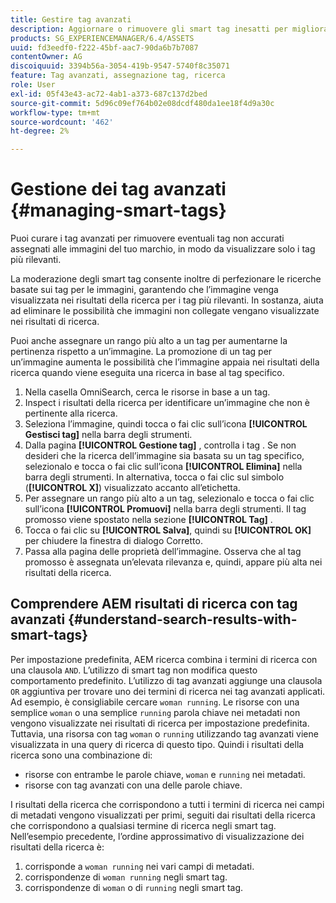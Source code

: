 ```yaml
---
title: Gestire tag avanzati
description: Aggiornare o rimuovere gli smart tag inesatti per migliorare la pertinenza dei tag
products: SG_EXPERIENCEMANAGER/6.4/ASSETS
uuid: fd3eedf0-f222-45bf-aac7-90da6b7b7087
contentOwner: AG
discoiquuid: 3394b56a-3054-419b-9547-5740f8c35071
feature: Tag avanzati, assegnazione tag, ricerca
role: User
exl-id: 05f43e43-ac72-4ab1-a373-687c137d2bed
source-git-commit: 5d96c09ef764b02e08dcdf480da1ee18f4d9a30c
workflow-type: tm+mt
source-wordcount: '462'
ht-degree: 2%

---
```


# Gestione dei tag avanzati {#managing-smart-tags}

Puoi curare i tag avanzati per rimuovere eventuali tag non accurati assegnati alle immagini del tuo marchio, in modo da visualizzare solo i tag più rilevanti.

La moderazione degli smart tag consente inoltre di perfezionare le ricerche basate sui tag per le immagini, garantendo che l’immagine venga visualizzata nei risultati della ricerca per i tag più rilevanti. In sostanza, aiuta ad eliminare le possibilità che immagini non collegate vengano visualizzate nei risultati di ricerca.

Puoi anche assegnare un rango più alto a un tag per aumentarne la pertinenza rispetto a un’immagine. La promozione di un tag per un’immagine aumenta le possibilità che l’immagine appaia nei risultati della ricerca quando viene eseguita una ricerca in base al tag specifico.

1. Nella casella OmniSearch, cerca le risorse in base a un tag.
1. Inspect i risultati della ricerca per identificare un’immagine che non è pertinente alla ricerca.
1. Seleziona l’immagine, quindi tocca o fai clic sull’icona **[!UICONTROL Gestisci tag]** nella barra degli strumenti.
1. Dalla pagina **[!UICONTROL Gestione tag]** , controlla i tag . Se non desideri che la ricerca dell’immagine sia basata su un tag specifico, selezionalo e tocca o fai clic sull’icona **[!UICONTROL Elimina]** nella barra degli strumenti. In alternativa, tocca o fai clic sul simbolo (**[!UICONTROL X]**) visualizzato accanto all’etichetta.
1. Per assegnare un rango più alto a un tag, selezionalo e tocca o fai clic sull’icona **[!UICONTROL Promuovi]** nella barra degli strumenti. Il tag promosso viene spostato nella sezione **[!UICONTROL Tag]** .
1. Tocca o fai clic su **[!UICONTROL Salva]**, quindi su **[!UICONTROL OK]** per chiudere la finestra di dialogo Corretto.
1. Passa alla pagina delle proprietà dell’immagine. Osserva che al tag promosso è assegnata un’elevata rilevanza e, quindi, appare più alta nei risultati della ricerca.

## Comprendere AEM risultati di ricerca con tag avanzati {#understand-search-results-with-smart-tags}

Per impostazione predefinita, AEM ricerca combina i termini di ricerca con una clausola `AND`. L’utilizzo di smart tag non modifica questo comportamento predefinito. L’utilizzo di tag avanzati aggiunge una clausola `OR` aggiuntiva per trovare uno dei termini di ricerca nei tag avanzati applicati. Ad esempio, è consigliabile cercare `woman running`. Le risorse con una semplice `woman` o una semplice `running` parola chiave nei metadati non vengono visualizzate nei risultati di ricerca per impostazione predefinita. Tuttavia, una risorsa con tag `woman` o `running` utilizzando tag avanzati viene visualizzata in una query di ricerca di questo tipo. Quindi i risultati della ricerca sono una combinazione di:

* risorse con entrambe le parole chiave, `woman` e `running` nei metadati.
* risorse con tag avanzati con una delle parole chiave.

I risultati della ricerca che corrispondono a tutti i termini di ricerca nei campi di metadati vengono visualizzati per primi, seguiti dai risultati della ricerca che corrispondono a qualsiasi termine di ricerca negli smart tag. Nell’esempio precedente, l’ordine approssimativo di visualizzazione dei risultati della ricerca è:

1. corrisponde a `woman running` nei vari campi di metadati.
1. corrispondenze di `woman running` negli smart tag.
1. corrispondenze di `woman` o di `running` negli smart tag.

